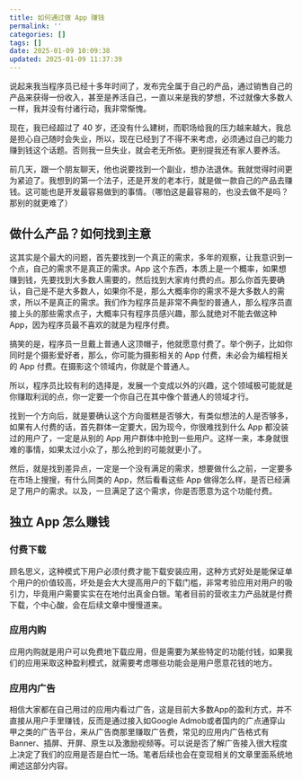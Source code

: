 ```yaml
---
title: 如何通过做 App 赚钱
permalink: ''
categories: []
tags: []
date: 2025-01-09 10:09:38
updated: 2025-01-09 11:37:39
---
```

说起来我当程序员已经十多年时间了，发布完全属于自己的产品，通过销售自己的产品来获得一份收入，甚至是养活自己，一直以来是我的梦想，不过就像大多数人一样，我并没有付诸行动，我非常惭愧。

现在，我已经超过了 40 岁，还没有什么建树，而职场给我的压力越来越大，我总是担心自己随时会失业，所以，现在已经到了不得不来考虑，必须通过自己的能力赚到钱这个话题。否则我一旦失业，就会老无所依。更别提我还有家人要养活。

前几天，跟一个朋友聊天，他也说要找到一个副业，想办法退休。我就觉得时间更为紧迫了。我想到的第一个法子，还是开发的老本行，就是做一款自己的产品去赚钱。这可能也是开发最容易做到的事情。（哪怕这是最容易的，也没去做不是吗？那别的就更难了）

## 做什么产品？如何找到主意

这其实是个最大的问题，首先要找到一个真正的需求，多年的观察，让我意识到一个点，自己的需求不是真正的需求。App 这个东西，本质上是一个概率，如果想赚到钱，先要找到大多数人需要的，然后找到大家肯付费的点。那么你首先要确认，自己是不是大多数人，如果你不是，那么大概率你的需求不是大多数人的需求，所以不是真正的需求。我们作为程序员是非常不典型的普通人，那么程序员直接上头的那些需求点子，大概率只有程序员感兴趣，那么就绝对不能去做这种 App，因为程序员最不喜欢的就是为程序付费。

搞笑的是，程序员一旦戴上普通人这顶帽子，他就愿意付费了。举个例子，比如你同时是个摄影爱好者，那么，你可能为摄影相关的 App 付费，未必会为编程相关的 App 付费。在摄影这个领域内，你就是个普通人。

所以，程序员比较有利的选择是，发展一个变成以外的兴趣，这个领域极可能就是你赚取利润的点，你一定要一个你自己在其中像个普通人的领域才行。

找到一个方向后，就是要确认这个方向蛋糕是否够大，有类似想法的人是否够多，如果有人付费的话，首先群体一定要大，因为现今，你很难找到什么 App 都没装过的用户了，一定是从别的 App 用户群体中抢到一些用户。这样一来，本身就很难的事情，如果太过小众了，那么抢到的可能就更小了。

然后，就是找到差异点，一定是一个没有满足的需求，想要做什么之前，一定要多在市场上搜搜，有什么同类的 App，然后看看这些 App 做得怎么样，是否已经满足了用户的需求。以及，一旦满足了这个需求，你是否愿意为这个功能付费。

## 独立 App 怎么赚钱

### 付费下载

顾名思义，这种模式下用户必须付费才能下载安装应用，这种方式好处是能保证单个用户的价值较高，坏处是会大大提高用户的下载门槛，非常考验应用对用户的吸引力，毕竟用户需要实实在在地付出真金白银。笔者目前的营收主力产品就是付费下载，个中心酸，会在后续文章中慢慢道来。

### 应用内购

应用内购就是用户可以免费地下载应用，但是需要为某些特定的功能付钱，如果我们的应用采取这种盈利模式，就需要考虑哪些功能会是用户愿意花钱的地方。

### 应用内广告

相信大家都在自己用过的应用内看过广告，这是目前大多数App的盈利方式，并不直接从用户手里赚钱，反而是通过接入如Google Admob或者国内的广点通穿山甲之类的广告平台，来从广告商那里赚取广告费，常见的应用内广告格式有Banner、插屏、开屏、原生以及激励视频等。可以说是否了解广告接入很大程度上决定了我们的应用是否是白忙一场。笔者后续也会在变现相关的文章里面系统地阐述这部分内容。

